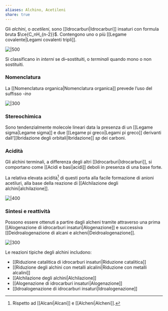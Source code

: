```yaml
---
aliases: Alchino, Acetileni
share: true
---
```

Gli *alchini*, o *acetileni*, sono [[Idrocarburi|Idrocarburi]] insaturi con formula bruta $\ce{C_nH_{n-2}}$. Contengono uno o più [[Legame covalente|Legami covalenti tripli]].

![|500](7dc221148552636ae9081e5ec3991945_MD5%201.png)

Si classificano in *interni* se di–sostituiti, o *terminali* quando mono o non sostituiti. 

### Nomenclatura
La [[Nomenclatura organica|Nomenclatura organica]] prevede l’uso del suffisso *-ino*

![|300](a20e6ff9da4b01a7ab924c1a0de9de14_MD5%201.png)

### Stereochimica
Sono tendenzialmente molecole lineari data la presenza di un [[Legame sigma|Legame sigma]] e due [[Legame pi greco|Legami pi greco]] derivanti dall’[[Ibridazione degli orbitali|Ibridazione]] $sp$ dei carboni.

### Acidità
Gli alchini terminali, a differenza degli altri [[Idrocarburi|Idrocarburi]], si comportano come [[Acidi e basi|acidi]] deboli in presenza di una base forte.

La relativa elevata acidità[^1] di questi porta alla facile formazione di anioni acetiluri, alla base della reazione di [[Alchilazione degli alchini|alchilazione]].

[^1]: Rispetto ad [[Alcani|Alcani]] e [[Alcheni|Alcheni]].

![|400](aab829e41b765c0aa505b103904f6503_MD5%201.png)

### Sintesi e reattività
Possono essere ottenuti a partire dagli alcheni tramite attraverso una prima [[Alogenazione di idrocarburi insaturi|Alogenazione]] e successiva [[Deidroalogenazione di alcani e alcheni|Deidroalogenazione]].

![|300](7ca4dea22cb589b4796e8175547107f4_MD5%201.png)

Le reazioni tipiche degli alchini includono:
- [[Riduzione catalitica di idrocarburi insaturi|Riduzione catalitica]]
- [[Riduzione degli alchini con metalli alcalini|Riduzione con metalli alcalini]]
- [[Alchilazione degli alchini|Alchilazione]]
- [[Alogenazione di idrocarburi insaturi|Alogenazione]]
- [[Idroalogenazione di idrocarburi insaturi|Idroalogenazione]]
